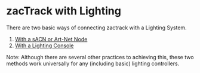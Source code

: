 # zacTrack with Lighting

There are two basic ways of connecting zactrack with a Lighting System.
1. [With a sACN or Art-Net Node](zt_Lighting_Node.md)
2. [With a Lighting Console](zt_Lighting_Console.md)

Note: Although there are several other practices to achieving this, these two methods work universally for any (including basic) lighting controllers.